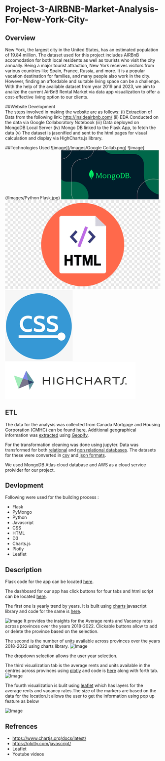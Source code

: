 # Project-3-AIRBNB-Market-Analysis-For-New-York-City-

## Overview 
New York, the largest city in the United States, has an estimated population of 19.84 million. The dataset used for this project includes AIRBnB accomodation for both local residents as well as tourists who visit the city annually. Being a major tourist attraction, New York receives visitors from various countries like Spain, France, Russia, and more. It is a popular vacation destination for families, and many people also work in the city. However, finding an affordable and suitable living space can be a challenge. With the help of the available dataset from year 2019 and 2023, we aim to analize the current AirBnB Rental Market via data app visualization to offer a cost-effective living option to our clients.

##Website Development  
The steps involved in making the website are as follows:
(i) Extraction of Data from the following link: http://insideairbnb.com/
(ii) EDA Conducted on the data via Google Collaboratory Notebook
(iii) Data deployed on MongoDB Local Server
(iv) Mongo DB linked to the Flask App, to fetch the data 
(v) The dataset is jasonified and sent to the html pages for visual calculation and display via HighCharts.js library.

##Technologies Used 
![image](/Images/Google Collab.png)
![image](/Images/Python Flask.jpg)
![image](/Images/MongoDB.png)
![image](/Images/html.png)
![image](/Images/css.png)
![image](/Images/Highcharts.png)

## ETL

The data for the analysis was collected from Canada Mortgage and Housing Corporation (CMHC) can be found [here](https://www.cmhc-schl.gc.ca/en/professionals/housing-markets-data-and-research/housing-data/data-tables/).
Additional geographical information was [extracted](https://github.com/RimpleDabas/Interactive-Visualizations_Canadian_Rental_market/blob/main/Resources/API_Calls.ipynb) using [Geopify](https://www.geoapify.com/).

For the transformation cleaning was done using jupyter. Data was transformed for both [relational](https://github.com/RimpleDabas/Interactive-Visualizations_Canadian_Rental_market/blob/main/Resources/Extraction_tranformation.ipynb) and [non relational databases](https://github.com/RimpleDabas/Interactive-Visualizations_Canadian_Rental_market/blob/main/api/tranformation/mongo_import.ipynb). 
The datasets for these were converted in [csv](https://github.com/RimpleDabas/Interactive-Visualizations_Canadian_Rental_market/tree/main/Postgresql%20files) and [json formats](https://github.com/RimpleDabas/Interactive-Visualizations_Canadian_Rental_market/tree/main/api/output).

We used MongoDB Atlas cloud database and AWS as a cloud service proivider for our project.

## Devlopment 
Following were used for the building process :
- Flask
- PyMongo
- Python
- Javascript
- CSS
- HTML
- D3
- Charts.js
- Plotly 
- Leaflet


## Description 
Flask code for the app can be located [here](https://github.com/RimpleDabas/Interactive-Visualizations_Canadian_Rental_market/blob/main/app/app.py).

The dashboard for our app has click buttons for four tabs and html script can be located [here](https://github.com/RimpleDabas/Interactive-Visualizations_Canadian_Rental_market/blob/main/app/templates/index.html). 

 The first one is yearly trend by years. It is built using [charts](!https://www.chartjs.org/) javascript library and code for the same is [here](https://github.com/RimpleDabas/Interactive-Visualizations_Canadian_Rental_market/blob/main/app/static/js/app.js).


![image](/Images/dashboard%20page%201.png)
 It provides the insights for the Average rents and Vacancy rates across provinces over the years 2018-2022. Clickable buttons allow to add or delete the province based on the selection.

The second is the number of units available across provinces over the years 2018-2022 using charts library.
![Image](/Images/dashboard%20page%202.png)

The dropdown selection allows the user year selection.

The third visualization tab is the average rents and units available in the centres across provinces using [plotly](https://plotly.com/) and code is [here](https://github.com/RimpleDabas/Interactive-Visualizations_Canadian_Rental_market/blob/main/app/static/js/logic.js) along with forth tab. 
![Image](/Images/dashboard%20page%203.png)

The fourth visualization is bulit using [leaflet](https://leafletjs.com/) which has layers for the average rents and vacancy rates.The size of the markers are based on the data for the location.It allows the user to get the information using pop up feature as below 

![Image](/Images/dashboard%20page%204.png)

## Refrences
 - https://www.chartjs.org/docs/latest/
 - https://plotly.com/javascript/
 - Leaflet
 - Youtube videos




